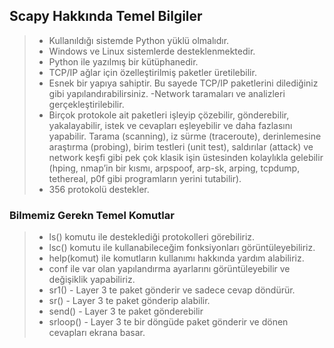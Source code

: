 Scapy Hakkında Temel Bilgiler
-------------
> - Kullanıldığı sistemde Python yüklü olmalıdır.
> - Windows ve Linux sistemlerde desteklenmektedir.
> - Python ile yazılmış bir kütüphanedir.
> - TCP/IP ağlar için özelleştirilmiş paketler üretilebilir.
> - Esnek bir yapıya sahiptir. Bu sayede TCP/IP paketlerini dilediğiniz gibi
yapılandırabilirsiniz.
> -Network taramaları ve analizleri gerçekleştirilebilir.
> - Birçok protokole ait paketleri işleyip çözebilir, gönderebilir, yakalayabilir, istek ve
cevapları eşleyebilir ve daha fazlasını yapabilir. Tarama (scanning), iz sürme
(traceroute), derinlemesine araştırma (probing), birim testleri (unit test), saldırılar
(attack) ve network keşfi gibi pek çok klasik işin üstesinden kolaylıkla gelebilir
(hping, nmap’in bir kısmı, arpspoof, arp-sk, arping, tcpdump, tethereal, p0f gibi
programların yerini tutabilir).
> - 356 protokolü destekler.


 ### Bilmemiz Gerekn Temel Komutlar

> - ls() komutu ile desteklediği protokolleri görebiliriz.
> - lsc() komutu ile kullanabileceğim fonksiyonları görüntüleyebiliriz.
> - help(komut) ile komutların kullanımı hakkında yardım alabiliriz.
> - conf ile var olan yapılandırma ayarlarını görüntüleyebilir ve değişiklik yapabiliriz.
> - sr1() - Layer 3 te paket gönderir ve sadece cevap döndürür.
> - sr() - Layer 3 te paket gönderip alabilir.
> - send() - Layer 3 te paket gönderebilir
> - srloop() - Layer 3 te bir döngüde paket gönderir ve dönen cevapları ekrana basar.
